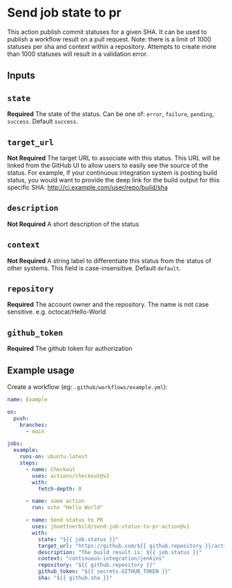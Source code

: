 # Send job state to pr 
This action publish commit statuses for a given SHA. It can be used to publish a workflow result on a pull request. Note: there is a limit of 1000 statuses per sha and context within a repository. Attempts to create more than 1000 statuses will result in a validation error.

## Inputs

## `state`

**Required** The state of the status. Can be one of: `error`, `failure`, `pending`, `success`. Default `success`.

## `target_url`

**Not Required** The target URL to associate with this status. This URL will be linked from the GitHub UI to allow users to easily see the source of the status.
For example, if your continuous integration system is posting build status, you would want to provide the deep link for the build output for this specific SHA:
http://ci.example.com/user/repo/build/sha

## `description`

**Not Required** A short description of the status

## `context`

**Not Required** A string label to differentiate this status from the status of other systems. This field is case-insensitive. Default `default`.

## `repository`

**Required** The account owner and the repository. The name is not case sensitive. e.g. octocat/Hello-World

## `github_token`

**Required** The github token for authorization

## Example usage

Create a workflow (eg: `.github/workflows/example.yml`):

```yaml
name: Example

on:
  push:
    branches:
      - main

jobs:
  example:
    runs-on: ubuntu-latest
    steps:
      - name: Checkout
        uses: actions/checkout@v2
        with:
          fetch-depth: 0

      - name: some action
        run: echo "Hello World"

      - name: Send status to PR
        uses: jbuettnerbild/send-job-status-to-pr-action@v1
        with:
          state: "${{ job.status }}"
          target_url: "https://github.com/${{ github.repository }}/actions/runs/${{ github.run_id }}"
          description: "The build result is: ${{ job.status }}"
          context: "continuous-integration/jenkins"
          repository: "${{ github.repository }}"
          github_token: "${{ secrets.GITHUB_TOKEN }}"
          sha: "${{ github.sha }}"
```